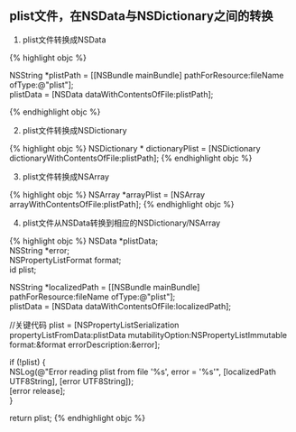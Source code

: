 ## plist文件，在NSData与NSDictionary之间的转换

1. plist文件转换成NSData

  {% highlight objc %}

  NSString *plistPath = [[NSBundle mainBundle] pathForResource:fileName ofType:@"plist"];  
  plistData = [NSData dataWithContentsOfFile:plistPath];   

  {% endhighlight objc %}

2. plist文件转换成NSDictionary

  {% highlight objc %}
  NSDictionary * dictionaryPlist = [NSDictionary dictionaryWithContentsOfFile:plistPath];
  {% endhighlight objc %}

3. plist文件转换成NSArray

  {% highlight objc %}
  NSArray *arrayPlist = [NSArray arrayWithContentsOfFile:plistPath];
  {% endhighlight objc %}

4. plist文件从NSData转换到相应的NSDictionary/NSArray

  {% highlight objc %}
  NSData *plistData;  
   NSString *error;  
   NSPropertyListFormat format;  
   id plist;  
  
   NSString *localizedPath = [[NSBundle mainBundle] pathForResource:fileName ofType:@"plist"];  
   plistData = [NSData dataWithContentsOfFile:localizedPath];   
  
  //关键代码 
  plist = [NSPropertyListSerialization propertyListFromData:plistData mutabilityOption:NSPropertyListImmutable format:&format errorDescription:&error]; 
 
   if (!plist) {  
      NSLog(@"Error reading plist from file '%s', error = '%s'", [localizedPath UTF8String], [error UTF8String]);  
      [error release];  
   }  
  
   return plist; 
  {% endhighlight objc %}

